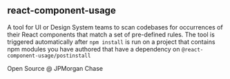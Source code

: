 ## react-component-usage

A tool for UI or Design System teams to scan codebases for occurrences of their React components that match a set of pre-defined rules. The tool is triggered automatically after `npm install` is run on a project that contains npm modules you have authored that have a dependency on `@react-component-usage/postinstall`

Open Source @ JPMorgan Chase
